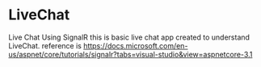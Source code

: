 # LiveChat
Live Chat Using SignalR
this is basic live chat app created to understand LiveChat.
reference is https://docs.microsoft.com/en-us/aspnet/core/tutorials/signalr?tabs=visual-studio&view=aspnetcore-3.1
